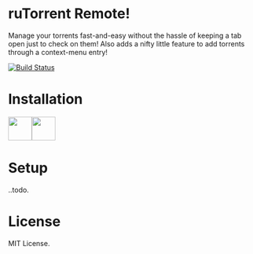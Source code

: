# ruTorrent Remote!
Manage your torrents fast-and-easy without the hassle of keeping a tab open just to check on them! Also adds a nifty little feature to add torrents through a context-menu entry!

[![Build Status](https://travis-ci.org/Winter/rutorrent-remote.svg?branch=master)](https://travis-ci.org/Winter/rutorrent-remote)

# Installation
<a href="https://chrome.google.com/webstore/detail/rutorrent-remote/kpfomeklpedfpbidpigklbknkfidfmja"><img src="https://github.com/Winter/rutorrent-remote/raw/master/promo/chrome_128x128.png" width="48" /></a><a href="https://addons.mozilla.org/en-US/firefox/addon/rutorrent-remote/"><img src="https://github.com/Winter/rutorrent-remote/raw/master/promo/firefox_128x128.png" width="48" /></a>

# Setup
..todo.

# License 
MIT License.
